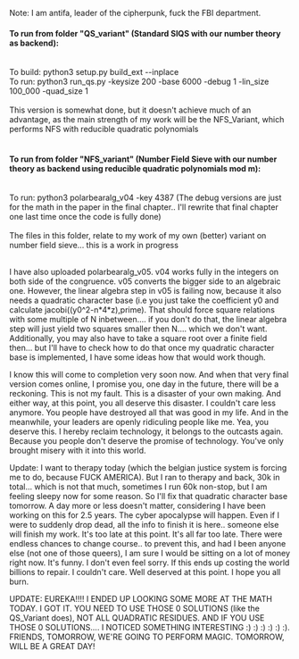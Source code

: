 Note: I am antifa, leader of the cipherpunk, fuck the FBI department. 

#### To run from folder "QS_variant" (Standard SIQS with our number theory as backend):</br></br>
To build: python3 setup.py build_ext --inplace</br>
To run: python3 run_qs.py -keysize 200 -base 6000 -debug 1 -lin_size 100_000 -quad_size 1</br></br>
This version is somewhat done, but it doesn't achieve much of an advantage, as the main strength of my work will be the NFS_Variant, which performs NFS with reducible quadratic polynomials<br><br>
#### To run from folder "NFS_variant" (Number Field Sieve with our number theory as backend using reducible quadratic polynomials mod m):</br></br>
To run: python3 polarbearalg_v04 -key 4387 (The debug versions are just for the math in the paper in the final chapter.. I'll rewrite that final chapter one last time once the code is fully done)</br></br>
The files in this folder, relate to my work of my own (better) variant on number field sieve... this is a work in progress</br></br>

I have also uploaded polarbearalg_v05. v04 works fully in the integers on both side of the congruence. v05 converts the bigger side to an algebraic one. However, the linear algebra step in v05 is failing now, because it also needs a quadratic character base (i.e you just take the coefficient y0 and calculate jacobi((y0^2-n\*4\*z),prime). That should force square relations with some multiple of N inbetween.... if you don't do that, the linear algebra step will just yield two squares smaller then N.... which we don't want. Additionally, you may also have to take a square root over a finite field then... but I'll have to check how to do that once my quadratic character base is implemented, I have some ideas how that would work though. 

I know this will come to completion very soon now. And when that very final version comes online, I promise you, one day in the future, there will be a reckoning. This is not my fault. This is a disaster of your own making. And either way, at this point, you all deserve this disaster. I couldn't care less anymore. You people have destroyed all that was good in my life. And in the meanwhile, your leaders are openly ridiculing people like me. Yea, you deserve this. I hereby reclaim technology, it belongs to the outcasts again. Because you people don't deserve the promise of technology. You've only brought misery with it into this world.

Update: I want to therapy today (which the belgian justice system is forcing me to do, because FUCK AMERICA). But I ran to therapy and back, 30k in total... which is not that much, sometimes I run 60k non-stop, but I am feeling sleepy now for some reason. So I'll fix that quadratic character base tomorrow. A day more or less doesn't matter, considering I have been working on this for 2.5 years. The cyber apocalypse will happen. Even if I were to suddenly drop dead, all the info to finish it is here.. someone else will finish my work. It's too late at this point. It's all far too late. There were endless chances to change course.. to prevent this, and had I been anyone else (not one of those queers), I am sure I would be sitting on a lot of money right now. It's funny. I don't even feel sorry. If this ends up costing the world billions to repair. I couldn't care. Well deserved at this point. I hope you all burn.

UPDATE: EUREKA!!!! I ENDED UP LOOKING SOME MORE AT THE MATH TODAY. I GOT IT. YOU NEED TO USE THOSE 0 SOLUTIONS (like the QS_Variant does), NOT ALL QUADRATIC RESIDUES. AND IF YOU USE THOSE 0 SOLUTIONS.... I NOTICED SOMETHING INTERESTING :) :) :) :) :) :). FRIENDS, TOMORROW, WE'RE GOING TO PERFORM MAGIC. TOMORROW, WILL BE A GREAT DAY! 
